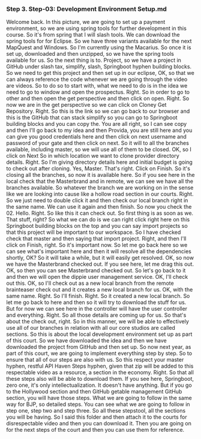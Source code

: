 
### Step 3. Step-03: Development Environment Setup.md
  Welcome back.  In this picture, we are going to set up a payment environment, so we are using spring tools for further  development in this course.  So it's from spring that I will slash tools.  We can download the spring tools for for Eclipse.  So we have three variants available for the next MapQuest and Windows.  So I'm currently using the Macarius.  So once it is set up, downloaded and then unzipped, so we have the spring tools available for us.  So the next thing is to.  Project, so we have a project in GitHub under slash tax, simplify, slash, Springboot hyphen building  blocks.  So we need to get this project and then set up in our eclipse, OK, so that we can always reference  the code whenever we are going through the video are videos.  So to do so to start with, what we need to do is in the idea we need to go to window and open the prospectus.  Right.  So in order to go to other and then open the get perspective and then click on open.  Right.  So now we are in the get perspective so we can click on Cloney Get Repository.  Right.  So this is the link so we can go back to our browser and this is the GitHub that can stack simplify  so you can go to Springboot building blocks and you can copy the.  You are all right, so I can see copy and then I'll go back to my idea and then Provida, you are still  here and you can give you good credentials here and then click on next username and password of your  gate and then click on next.  So it will to all the branches available, including master, so we will use all of them to be closed.  OK, so I click on Next So in which location we want to clone provider directory details.  Right.  So I'm giving directory details here and initial budget is going to check out after cloning.  Yes, Master.  That's right.  Click on Finish.  So it's closing all the branches, so now it is available here.  So if you see here in the local check that the Masterbrand and in remote, we can see we have all the  branches available.  So whatever the branch we are working on in the sense like we are looking into cause like a hollow road  section in our courts.  Right.  So we just need to double click it and then check our local branch right in the same name.  We can use it again and then finish.  So now you check the 02.  Hello.  Right.  So like this it can check out.  So first thing is as soon as we.  That stuff, right?  So what we can do is we can right click right here on this Springboot building blocks on the top and  you can say import projects so that this project will be important to our workspace.  So I have checked check that master and then saying that import project.  Right, and then I'll click on Finish, right.  So it's important now.  So let me go back here so we can see what's important here and then it will resolve all the dependencies  shortly, OK?  So it will take a while, but it will easily get resolved.  OK, so now we have the Masterbrand checked out.  If you see here, let me drag this out.  OK, so then you can see Masterbrand checked out.  So let's go back to it and then we will open the dippie user management service.  OK, I'll check out this.  OK, so I'll check out as a new local branch from the remote brainteaser check out and it creates a  new local branch for us.  OK, with the same name.  Right.  So I'll finish.  Right.  So it created a new local branch.  So let me go back to here and then so it will try to download the stuff for us.  But for now we can see here in the controller will have the user controller and everything.  Right.  So all those details are coming up for us.  So that's about the check out, right.  So in this manner, we will be able to effectively use all of our branches in relation with all our  core studios are called sections.  So this is about the local development environment set up as part of this court.  So we have downloaded the idea and then we have downloaded the project from GitHub and then set up.  So now next year, as part of this court, we are going to implement everything step by step.  So to ensure that all of our steps are also with us.  So this respect your master hyphen, restful API Haven Steps hyphen, given that zip will be added to  this respectable video as a resource, a section in the economy.  Right.  So that all these steps also will be able to download them.  If you see here, Springboot, zero one, it's only intellectualization.  It doesn't have anything.  But if you go to the Hollywood section and then GitHub getable management GitHub section, you will  have those steps.  What we are going to follow in the same way for BJP, so detailed steps.  You can see what we are going to follow in step one, step two and step three.  So all these stepstool, all the sections you will be having.  So I said this folder and then attach it to the courts for disrespectable video and then you can download  it.  Then you are going on for the next steps of the court and then you can use them for reference.  